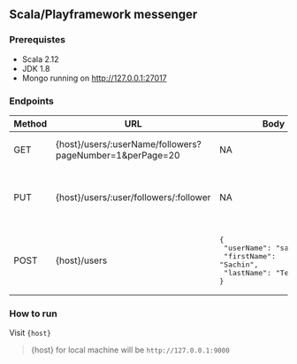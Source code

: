 ## Scala/Playframework messenger

### Prerequistes
- Scala 2.12
- JDK 1.8
- Mongo running on http://127.0.0.1:27017

### Endpoints

| Method | URL | Body | Description |
| ------ | --- | ---- | ----------- |
| GET | {host}/users/:userName/followers?pageNumber=1&perPage=20 | NA | Fetches user's followers |
| PUT | {host}/users/:user/followers/:follower | NA | For a ```user``` to follow another user (```follower```) |
| POST | {host}/users | <pre/>{ <br/> "userName": "sachin248",<br/> "firstName": "Sachin",<br/> "lastName": "Tendulkar" <br/>}  | Creates a user if not exists. |


### How to run

Visit ```{host}```
> {host} for local machine will be ```http://127.0.0.1:9000```
